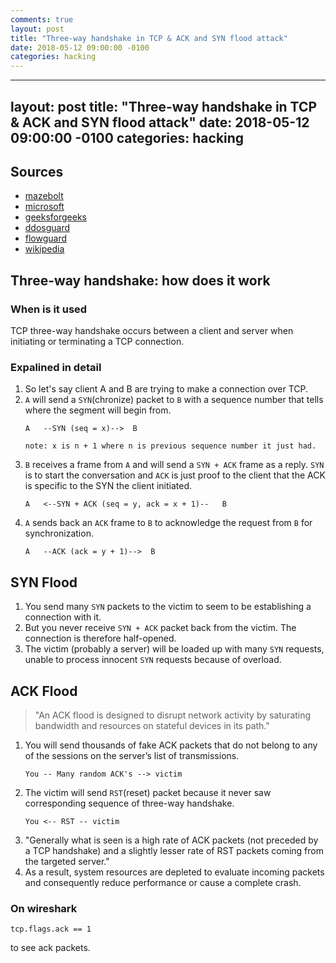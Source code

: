 ```yaml
---
comments: true
layout: post
title: "Three-way handshake in TCP & ACK and SYN flood attack"
date: 2018-05-12 09:00:00 -0100
categories: hacking
---
```

---
layout: post
title: "Three-way handshake in TCP & ACK and SYN flood attack"
date: 2018-05-12 09:00:00 -0100
categories: hacking
---
## Sources
* [mazebolt](https://kb.mazebolt.com/knowledgebase/ack-flood/)
* [microsoft](https://support.microsoft.com/en-gb/help/172983/explanation-of-the-three-way-handshake-via-tcp-ip)
* [geeksforgeeks](https://www.geeksforgeeks.org/computer-network-tcp-3-way-handshake-process/)
* [ddosguard](https://ddos-guard.net/en/terminology/ack-push-ack-flood)
* [flowguard](https://www.flowguard.io/about-ddos/types-of-ddos/ack-flood-attack)
* [wikipedia](https://en.wikipedia.org/wiki/SYN_flood)

## Three-way handshake: how does it work

### When is it used
TCP three-way handshake occurs between a client and server when initiating or terminating a TCP connection.

### Expalined in detail
1. So let's say client A and B are trying to make a connection over TCP.
2. `A` will send a `SYN`(chronize) packet to `B` with a sequence number that tells where the segment will begin from.
    ```
    A   --SYN (seq = x)-->  B
    
    note: x is n + 1 where n is previous sequence number it just had.
    ```
3. `B` receives a frame from `A` and will send a `SYN + ACK` frame as a reply. `SYN` is to start the conversation and `ACK` is just proof to the client that the ACK is specific to the SYN the client initiated. 
    ```
    A   <--SYN + ACK (seq = y, ack = x + 1)--   B
    ```
4. `A` sends back an `ACK` frame to `B` to acknowledge the request from `B` for synchronization.
    ```
    A   --ACK (ack = y + 1)-->  B
    ```
    
## SYN Flood
1. You send many `SYN` packets to the victim to seem to be establishing a connection with it. 
2. But you never receive `SYN + ACK` packet back from the victim. The connection is therefore half-opened.
3. The victim (probably a server) will be loaded up with many `SYN` requests, unable to process innocent `SYN` requests because of overload. 

## ACK Flood
> "An ACK flood is designed to disrupt network activity by saturating bandwidth and resources on stateful devices in its path."

1. You will send thousands of fake ACK packets that do not belong to any of the sessions on the server’s list of transmissions.
    ```
    You -- Many random ACK's --> victim
    ```
2. The victim will send `RST`(reset) packet because it never saw corresponding sequence of three-way handshake.
     ```
    You <-- RST -- victim
    ```
3. "Generally what is seen is a high rate of ACK packets (not preceded by a TCP handshake) and a slightly lesser rate of RST packets coming from the targeted server."
4. As a result, system resources are depleted to evaluate incoming packets and consequently reduce performance or cause a complete crash.

### On wireshark
```
tcp.flags.ack == 1 
```
to see ack packets.